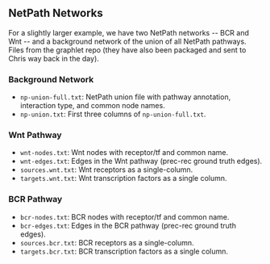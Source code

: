## NetPath Networks

For a slightly larger example, we have two NetPath networks -- BCR and Wnt -- and a background network of the union of all NetPath pathways.  Files from the graphlet repo (they have also been packaged and sent to Chris way back in the day).  

### Background Network
- `np-union-full.txt`: NetPath union file with pathway annotation, interaction type, and common node names.
- `np-union.txt`: First three columns of `np-union-full.txt`.

### Wnt Pathway
- `wnt-nodes.txt`: Wnt nodes with receptor/tf and common name.
- `wnt-edges.txt`: Edges in the Wnt pathway (prec-rec ground truth edges).
- `sources.wnt.txt`: Wnt receptors as a single-column.
- `targets.wnt.txt`: Wnt transcription factors as a single column.

### BCR Pathway
- `bcr-nodes.txt`: BCR nodes with receptor/tf and common name.
- `bcr-edges.txt`: Edges in the BCR pathway (prec-rec ground truth edges).
- `sources.bcr.txt`: BCR receptors as a single-column.
- `targets.bcr.txt`: BCR transcription factors as a single column.
